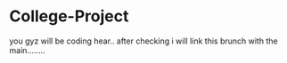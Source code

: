 # College-Project
you gyz will be coding hear..
after checking i will link this brunch with the main........
